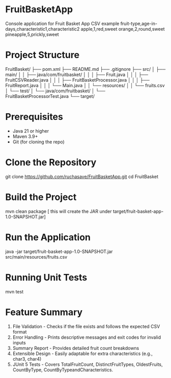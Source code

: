 # FruitBasketApp
Console application for Fruit Basket App 
CSV example
fruit-type,age-in-days,characteristic1,characteristic2
apple,1,red,sweet
orange,2,round,sweet
pineapple,5,prickly,sweet

# Project Structure
FruitBasket/
├── pom.xml
├── README.md
├── .gitignore
├── src/
│ ├── main/
│ │ ├── java/com/fruitbasket/
│ │ │ ├── Fruit.java
│ │ │ ├── FruitCSVReader.java
│ │ │ ├── FruitBasketProcessor.java
│ │ │ ├── FruitReport.java
│ │ │ └── Main.java
│ │ └── resources/
│ │ └── fruits.csv
│ └── test/
│ └── java/com/fruitbasket/
│ └── FruitBasketProcessorTest.java
└── target/

# Prerequisites
- Java 21 or higher  
- Maven 3.9+  
- Git (for cloning the repo)

# Clone the Repository
git clone https://github.com/ruchasave/FruitBasketApp.git
cd FruitBasket

# Build the Project
mvn clean package [ this will create the JAR under target/fruit-basket-app-1.0-SNAPSHOT.jar]

# Run the Application
java -jar target/fruit-basket-app-1.0-SNAPSHOT.jar src/main/resources/fruits.csv

# Running Unit Tests
 mvn test

# Feature Summary
1. File Validation - Checks if the file exists and follows the expected CSV format
2. Error Handling - Prints descriptive messages and exit codes for invalid inputs
3. Summary Report - Provides detailed fruit count breakdowns
4. Extensible Design - Easily adaptable for extra characteristics (e.g., char3, char4)
5. JUnit 5 Tests - Covers TotalFruitCount, DistinctFruitTypes, OldestFruits, CountByType, CountByTypeandCharacteristics.

 



